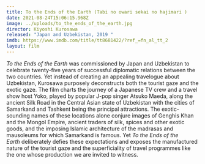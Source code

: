 ```yaml
---
title: To the Ends of the Earth (Tabi no owari sekai no hajimari )
date: 2021-08-24T15:06:15.968Z
image: ../uploads/to_the_ends_of_the_earth.jpg
director: Kiyoshi Kurosawa
released: "Japan and Uzbekistan, 2019 "
imdb: https://www.imdb.com/title/tt8681422/?ref_=fn_al_tt_2
layout: film
---
```

*To the Ends of the Earth* was commissioned by Japan and Uzbekistan to celebrate twenty-five years of successful diplomatic relations between the two countries. Yet instead of creating an appealing travelogue about Uzbekistan, Kurosawa purposely deconstructs both the tourist gaze and the exotic gaze. The film charts the journey of a Japanese TV crew and a travel show host Yoko, played by popular J-pop singer Atsuko Maeda, along the ancient Silk Road in the Central Asian state of Uzbekistan with the cities of Samarkand and Tashkent being the principal attractions. The exotic-sounding names of these locations alone conjure images of Genghis Khan and the Mongol Empire, ancient traders of silk, spices and other exotic goods, and the imposing Islamic architecture of the madrasas and mausoleums for which Samarkand is famous. Yet *To the Ends of the Earth* deliberately defies these expectations and exposes the manufactured nature of the tourist gaze and the superficiality of travel programmes like the one whose production we are invited to witness.